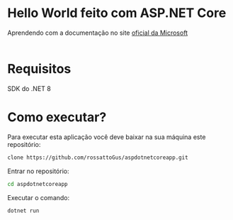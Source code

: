 # Hello World feito com ASP.NET Core
Aprendendo com a documentação no site [oficial da Microsoft](https://learn.microsoft.com/pt-br/aspnet/core/getting-started/?view=aspnetcore-9.0)
<br><br>
# Requisitos
SDK do .NET 8
# Como executar?
Para executar esta aplicação você deve baixar na sua máquina este repositório:
```bash
clone https://github.com/rossattoGus/aspdotnetcoreapp.git
```
Entrar no repositório:
```bash
cd aspdotnetcoreapp
```
Executar o comando:
```bash
dotnet run
```

